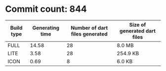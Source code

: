 # Commit count: 844
| Build type | Generating time | Number of dart files generated | Size of generated dart files |
|------------|-----------------|-------------------------------|------------------------------|
| FULL | 14.58 | 28 | 8.0 MB |
| LITE | 3.58 | 28 | 254.9 KB |
| ICON | 0.69 | 8 | 6.0 KB |
